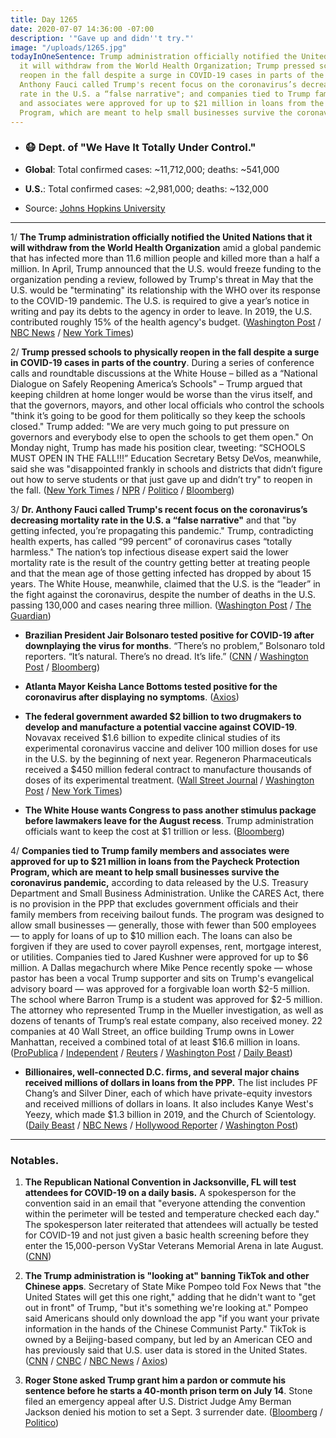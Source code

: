 ```yaml
---
title: Day 1265
date: 2020-07-07 14:36:00 -07:00
description: '"Gave up and didn''t try."'
image: "/uploads/1265.jpg"
todayInOneSentence: Trump administration officially notified the United Nations that
  it will withdraw from the World Health Organization; Trump pressed schools to physically
  reopen in the fall despite a surge in COVID-19 cases in parts of the country; Dr.
  Anthony Fauci called Trump's recent focus on the coronavirus’s decreasing mortality
  rate in the U.S. a “false narrative"; and companies tied to Trump family members
  and associates were approved for up to $21 million in loans from the Paycheck Protection
  Program, which are meant to help small businesses survive the coronavirus pandemic.
---
```


* ### 😷 Dept. of "We Have It Totally Under Control."

* **Global**: Total confirmed cases: \~11,712,000; deaths: \~541,000

* **U.S.**: Total confirmed cases: \~2,981,000; deaths: \~132,000

* Source: [Johns Hopkins University](https://coronavirus.jhu.edu/map.html)

---

1/ **The Trump administration officially notified the United Nations that it will withdraw from the World Health Organization** amid a global pandemic that has infected more than 11.6 million people and killed more than a half a million. In April, Trump announced that the U.S. would freeze funding to the organization pending a review, followed by Trump's threat in May that the U.S. would be "terminating" its relationship with the WHO over its response to the COVID-19 pandemic. The U.S. is required to give a year’s notice in writing and pay its debts to the agency in order to leave. In 2019, the U.S. contributed roughly 15% of the health agency's budget. ([Washington Post](https://www.washingtonpost.com/world/trump-united-states-withdrawal-world-health-organization-coronavirus/2020/07/07/ae0a25e4-b550-11ea-9a1d-d3db1cbe07ce_story.html) / [NBC News](https://www.nbcnews.com/politics/donald-trump/trump-administration-gives-formal-notice-withdrawal-who-n1233100) / [New York Times](https://www.nytimes.com/2020/07/07/world/coronavirus-updates.html?action=click&module=Top%20Stories&pgtype=Homepage#link-5a9bdf15))

2/ **Trump pressed schools to physically reopen in the fall despite a surge in COVID-19 cases in parts of the country**. During a series of conference calls and roundtable discussions at the White House – billed as a “National Dialogue on Safely Reopening America’s Schools" – Trump argued that keeping children at home longer would be worse than the virus itself, and that the governors, mayors, and other local officials who control the schools "think it’s going to be good for them politically so they keep the schools closed." Trump added: "We are very much going to put pressure on governors and everybody else to open the schools to get them open." On Monday night, Trump has made his position clear, tweeting: “SCHOOLS MUST OPEN IN THE FALL!!!” Education Secretary Betsy DeVos, meanwhile, said she was "disappointed frankly in schools and districts that didn’t figure out how to serve students or that just gave up and didn’t try" to reopen in the fall. ([New York Times](https://www.nytimes.com/2020/07/07/world/coronavirus-updates.html#link-7097def4) / [NPR](https://www.npr.org/2020/07/07/888157257/white-house-pushes-to-reopen-schools-despite-a-surge-in-coronavirus-cases) / [Politico](https://www.politico.com/news/2020/07/07/white-house-cdc-pediatricians-reopening-schools-350655) / [Bloomberg](https://www.bloomberg.com/news/articles/2020-07-07/trump-insists-schools-must-open-but-teachers-aren-t-so-sure?srnd=premium&sref=MIBMEEoj))

3/ **Dr. Anthony Fauci called Trump's recent focus on the coronavirus’s decreasing mortality rate in the U.S. a “false narrative"** and that "by getting infected, you’re propagating this pandemic." Trump, contradicting health experts, has called “99 percent” of coronavirus cases “totally harmless." The nation’s top infectious disease expert said the lower mortality rate is the result of the country getting better at treating people and that the mean age of those getting infected has dropped by about 15 years. The White House, meanwhile, claimed that the U.S. is the “leader” in the fight against the coronavirus, despite the number of deaths in the U.S. passing 130,000 and cases nearing three million. ([Washington Post](https://www.washingtonpost.com/nation/2020/07/07/coronavirus-live-updates-us/) / [The Guardian](https://www.theguardian.com/us-news/2020/jul/06/white-house-us-leader-coronavirus-infections))

* **Brazilian President Jair Bolsonaro tested positive for COVID-19 after downplaying the virus for months**. “There’s no problem,” Bolsonaro told reporters. “It’s natural. There’s no dread. It’s life.” ([CNN](https://www.cnn.com/2020/07/07/americas/brazil-bolsonaro-positive-coronavirus-intl/index.html) / [Washington Post](https://www.washingtonpost.com/world/the_americas/coronavirus-brazil-bolsonaro-tests-positive/2020/07/07/5fa71548-c049-11ea-b4f6-cb39cd8940fb_story.html) / [Bloomberg](https://www.bloomberg.com/news/articles/2020-07-07/brazil-s-president-tests-positive-for-coronavirus?srnd=premium&sref=MIBMEEoj))

* **Atlanta Mayor Keisha Lance Bottoms tested positive for the coronavirus after displaying no symptoms**. ([Axios](https://www.axios.com/keisha-lance-bottoms-atlanta-coronavirus-778e7d66-fb63-46a2-b5d0-a6a2f11ec35a.html))

* **The federal government awarded $2 billion to two drugmakers to develop and manufacture a potential vaccine against COVID-19**. Novavax received $1.6 billion to expedite clinical studies of its experimental coronavirus vaccine and deliver 100 million doses for use in the U.S. by the beginning of next year. Regeneron Pharmaceuticals received a $450 million federal contract to manufacture thousands of doses of its experimental treatment. ([Wall Street Journal](https://www.wsj.com/articles/u-s-commits-2-billion-for-covid-19-vaccine-drug-supplies-11594132175?mod=hp_lead_pos4) / [Washington Post](https://www.washingtonpost.com/business/2020/07/07/coronavirus-vaccine-operation-warp-speed/) / [New York Times](https://www.nytimes.com/2020/07/07/health/novavax-coronavirus-vaccine-warp-speed.html?action=click&module=Top%20Stories&pgtype=Homepage))

* **The White House wants Congress to pass another stimulus package before lawmakers leave for the August recess**. Trump administration officials want to keep the cost at $1 trillion or less. ([Bloomberg](https://www.bloomberg.com/news/articles/2020-07-07/white-house-wants-stimulus-by-august-recess-with-1-trillion-cap?srnd=premium&sref=MIBMEEoj))

4/ **Companies tied to Trump family members and associates were approved for up to $21 million in loans from the Paycheck Protection Program, which are meant to help small businesses survive the coronavirus pandemic,** according to data released by the U.S. Treasury Department and Small Business Administration. Unlike the CARES Act, there is no provision in the PPP that excludes government officials and their family members from receiving bailout funds. The program was designed to allow small businesses — generally, those with fewer than 500 employees — to apply for loans of up to $10 million each. The loans can also be forgiven if they are used to cover payroll expenses, rent, mortgage interest, or utilities. Companies tied to Jared Kushner were approved for up to $6 million. A Dallas megachurch where Mike Pence recently spoke — whose pastor has been a vocal Trump supporter and sits on Trump's evangelical advisory board — was approved for a forgivable loan worth $2-5 million. The school where Barron Trump is a student was approved for $2-5 million. The attorney who represented Trump in the Mueller investigation, as well as dozens of tenants of Trump’s real estate company, also received money. 22 companies at 40 Wall Street, an office building Trump owns in Lower Manhattan, received a combined total of at least $16.6 million in loans. ([ProPublica](https://www.propublica.org/article/trump-friends-and-family-cleared-for-millions-in-small-business-bailout) / [Independent](https://www.independent.co.uk/news/world/americas/us-politics/kanye-west-ppp-loan-yeezy-scientology-trump-business-pandemic-a9605291.html) / [Reuters](https://www.reuters.com/article/us-health-coronavirus-ppp-religious-idUSKBN2480CB) / [Washington Post](https://www.washingtonpost.com/business/2020/07/06/sba-ppp-loans-data/) / [Daily Beast](https://www.thedailybeast.com/trumps-small-biz-rescue-bailed-out-kushners-family-obamas-aides-and-other-political-elite))

* **Billionaires, well-connected D.C. firms, and several major chains received millions of dollars in loans from the PPP.** The list includes PF Chang’s and Silver Diner, each of which have private-equity investors and received millions of dollars in loans. It also includes Kanye West's Yeezy, which made $1.3 billion in 2019, and the Church of Scientology. ([Daily Beast](https://www.thedailybeast.com/billionaire-kanye-wests-company-yeezy-llc-gets-multimillion-dollar-ppp-loan-from-trump-admin) / [NBC News](https://www.nbcnews.com/business/business-news/here-are-some-billionaires-who-got-ppp-loans-while-small-n1233041?cid=sm_npd_nn_tw_ma) / [Hollywood Reporter](https://www.hollywoodreporter.com/news/kanye-wests-yeezy-received-2m-federal-pandemic-loan-1301971) / [Washington Post](https://www.washingtonpost.com/business/2020/07/06/sba-ppp-loans-data/))

---

### Notables.

1. **The Republican National Convention in Jacksonville, FL will test attendees for COVID-19 on a daily basis.** A spokesperson for the convention said in an email that "everyone attending the convention within the perimeter will be tested and temperature checked each day." The spokesperson later reiterated that attendees will actually be tested for COVID-19 and not just given a basic health screening before they enter the 15,000-person VyStar Veterans Memorial Arena in late August. ([CNN](https://www.cnn.com/2020/07/06/politics/republican-national-convention-jacksonville-test-attendees-coronavirus/index.html))

2. **The Trump administration is "looking at" banning TikTok and other Chinese apps**. Secretary of State Mike Pompeo told Fox News that "the United States will get this one right," adding that he didn't want to "get out in front" of Trump, "but it's something we're looking at." Pompeo said Americans should only download the app "if you want your private information in the hands of the Chinese Communist Party." TikTok is owned by a Beijing-based company, but led by an American CEO and has previously said that U.S. user data is stored in the United States. ([CNN](https://www.cnn.com/2020/07/07/tech/us-tiktok-ban/index.html) / [CNBC](https://www.cnbc.com/2020/07/07/us-looking-at-banning-tiktok-and-chinese-social-media-apps-pompeo.html) / [NBC News](https://www.nbcnews.com/news/world/tiktok-withdraws-hong-kong-pompeo-says-u-s-may-ban-n1233047) / [Axios](https://www.axios.com/tiktok-ban-trump-administration-pompeo-640122ee-ca01-4382-b3b5-696b304e1979.html))

3. **Roger Stone asked Trump grant him a pardon or commute his sentence before he starts a 40-month prison term on July 14**. Stone filed an emergency appeal after U.S. District Judge Amy Berman Jackson denied his motion to set a Sept. 3 surrender date. ([Bloomberg](https://www.bloomberg.com/news/articles/2020-07-07/u-s-ordered-to-respond-to-roger-stone-appeal-for-prison-delay?sref=MIBMEEoj) / [Politico](https://www.politico.com/news/2020/07/06/roger-stone-appeals-court-prison-350152))